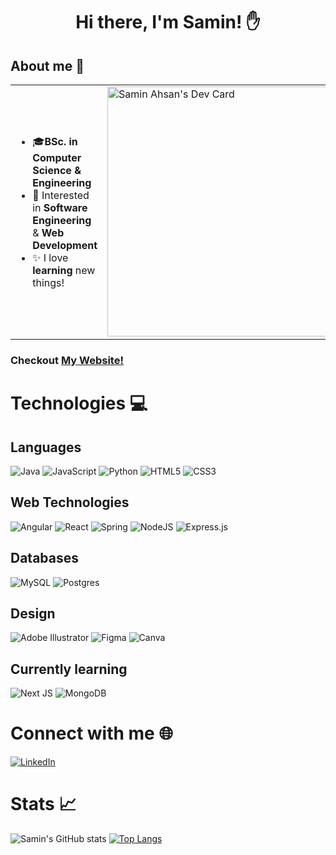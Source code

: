 <h1 align = "center" > Hi there, I'm Samin! ✋</h1>

## About me 📖
<table>
<tr>
  <td valign="center">    
    <ul>
      <li>🎓<b>BSc. in Computer Science & Engineering</b></li>
      <li>🌱 Interested in <b>Software Engineering</b> & <b>Web Development</b></li>
      <li>✨ I love <b>learning</b> new things!</li>
    </ul>    
    
    
    
  </td>
  <td>
    <a href="https://app.daily.dev/speedyGonzal0"><img src="https://api.daily.dev/devcards/c81e27f8f18f42b2a336c79c8e65c4c8.png?r=asy" width="400" alt="Samin Ahsan's Dev Card"/></a>
  </td>

</tr>
</table>

### Checkout <a href="https://saminahsan.me"> My Website! </a> 



# Technologies 💻
  ## Languages
  ![Java](https://img.shields.io/badge/java-%23ED8B00.svg?style=for-the-badge&logo=openjdk&logoColor=white)
  ![JavaScript](https://img.shields.io/badge/javascript-%23323330.svg?style=for-the-badge&logo=javascript&logoColor=%23F7DF1E)
  ![Python](https://img.shields.io/badge/python-3670A0?style=for-the-badge&logo=python&logoColor=ffdd54)
  ![HTML5](https://img.shields.io/badge/html5-%23E34F26.svg?style=for-the-badge&logo=html5&logoColor=white)
  ![CSS3](https://img.shields.io/badge/css3-%231572B6.svg?style=for-the-badge&logo=css3&logoColor=white)

  ## Web Technologies
  ![Angular](https://img.shields.io/badge/angular-%23DD0031.svg?style=for-the-badge&logo=angular&logoColor=white)
  ![React](https://img.shields.io/badge/react-%2320232a.svg?style=for-the-badge&logo=react&logoColor=%2361DAFB)
  ![Spring](https://img.shields.io/badge/spring-%236DB33F.svg?style=for-the-badge&logo=spring&logoColor=white)
  ![NodeJS](https://img.shields.io/badge/node.js-6DA55F?style=for-the-badge&logo=node.js&logoColor=white)
  ![Express.js](https://img.shields.io/badge/express.js-%23404d59.svg?style=for-the-badge&logo=express&logoColor=%2361DAFB)

  ## Databases
  ![MySQL](https://img.shields.io/badge/mysql-%2300f.svg?style=for-the-badge&logo=mysql&logoColor=white)
  ![Postgres](https://img.shields.io/badge/postgres-%23316192.svg?style=for-the-badge&logo=postgresql&logoColor=white)

  ## Design
  ![Adobe Illustrator](https://img.shields.io/badge/adobe%20illustrator-%23FF9A00.svg?style=for-the-badge&logo=adobe%20illustrator&logoColor=white)
  ![Figma](https://img.shields.io/badge/figma-%23F24E1E.svg?style=for-the-badge&logo=figma&logoColor=white)
  ![Canva](https://img.shields.io/badge/Canva-%2300C4CC.svg?style=for-the-badge&logo=Canva&logoColor=white)

  ## Currently learning
  ![Next JS](https://img.shields.io/badge/Next-black?style=for-the-badge&logo=next.js&logoColor=white)
  ![MongoDB](https://img.shields.io/badge/MongoDB-%234ea94b.svg?style=for-the-badge&logo=mongodb&logoColor=white)



# Connect with me 🌐
<a href = "https://www.linkedin.com/in/samin-ahsan/">![LinkedIn](https://img.shields.io/badge/linkedin-%230077B5.svg?style=for-the-badge&logo=linkedin&logoColor=white)</a>

# Stats 📈
![Samin's GitHub stats](https://github-readme-stats.vercel.app/api?username=speedyGonzal0&show_icons=true&theme=tokyonight)
[![Top Langs](https://github-readme-stats.vercel.app/api/top-langs/?username=speedyGonzal0&layout=compact)](https://github.com/speedyGonzal0/github-readme-stats)



<!--
**speedyGonzal0/speedyGonzal0** is a ✨ _special_ ✨ repository because its `README.md` (this file) appears on your GitHub profile.

Here are some ideas to get you started:

- 🔭 I’m currently working on ...
- 🌱 I’m currently learning ...
- 👯 I’m looking to collaborate on ...
- 🤔 I’m looking for help with ...
- 💬 Ask me about ...
- 📫 How to reach me: ...
- 😄 Pronouns: ...
- ⚡ Fun fact: ...
-->
